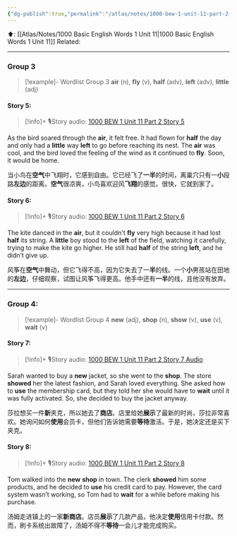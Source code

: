```yaml
---
{"dg-publish":true,"permalink":"/atlas/notes/1000-bew-1-unit-11-part-2-stories/","noteIcon":""}
---
```


⬆️: [[Atlas/Notes/1000 Basic English Words 1 Unit 11\|1000 Basic English Words 1 Unit 11]]
Related: 

---

### Group 3


> [!example]- Wordlist Group 3
> **air** (n), **fly** (v), **half** (adv), **left** (adv), **little** (adj)

#### Story 5:

> [!info]+ 🎙️Story audio: [1000 BEW 1 Unit 11 Part 2 Story 5](https://drive.google.com/file/d/1n5etLDpMhGNta-LjVs-eRas4nvOiUwZi/view?usp=drive_link)

As the bird soared through the **air**, it felt free. It had flown for **half** the day and only had a **little** way **left** to go before reaching its nest. The **air** was cool, and the bird loved the feeling of the wind as it continued to **fly**. Soon, it would be home.

当小鸟在**空气**中飞翔时，它感到自由。它已经飞了**一半**的时间，离巢穴只有一**小**段路**左边**的距离。**空气**很凉爽，小鸟喜欢迎风**飞翔**的感觉。很快，它就到家了。

#### Story 6:

> [!info]+ 🎙️Story audio: [1000 BEW 1 Unit 11 Part 2 Story 6](https://drive.google.com/file/d/1JS_gjK2pr_e2e0JHJqUkJmO6pQtBeyhX/view?usp=drive_link)

The kite danced in the **air**, but it couldn't **fly** very high because it had lost **half** its string. A **little** boy stood to the **left** of the field, watching it carefully, trying to make the kite go higher. He still had **half** of the string **left**, and he didn’t give up.

风筝在**空气**中舞动，但它飞得不高，因为它失去了一**半**的线。一个**小**男孩站在田地的**左边**，仔细观察，试图让风筝飞得更高。他手中还有**一半**的线，且他没有放弃。

---

### Group 4:

> [!example]- Wordlist Group 4
> **new** (adj), **shop** (n), **show** (v), **use** (v), **wait** (v)

#### Story 7: 

> [!info]+ 🎙️Story audio: [1000 BEW 1 Unit 11 Part 2 Story 7 Audio](https://drive.google.com/file/d/1AETNOceMOQI2nmLqqVfAqeS6RCK724Bd/view?usp=drive_link)

Sarah wanted to buy a **new** jacket, so she went to the **shop**. The store **showed** her the latest fashion, and Sarah loved everything. She asked how to **use** the membership card, but they told her she would have to **wait** until it was fully activated. So, she decided to buy the jacket anyway.

莎拉想买一件**新**夹克，所以她去了**商店**。店里给她**展示**了最新的时尚，莎拉非常喜欢。她询问如何**使用**会员卡，但他们告诉她需要**等待**激活。于是，她决定还是买下夹克。

#### Story 8:

> [!info]+ 🎙️Story audio: [1000 BEW 1 Unit 11 Part 2 Story 8](https://drive.google.com/file/d/1FpP9pIgOoE2ViQ2VOgpup6hV6EsmkUjE/view?usp=drive_link)

Tom walked into the **new** **shop** in town. The clerk **showed** him some products, and he decided to **use** his credit card to pay. However, the card system wasn’t working, so Tom had to **wait** for a while before making his purchase.

汤姆走进镇上的一家**新商店**。店员**展示**了几款产品，他决定**使用**信用卡付款。然而，刷卡系统出故障了，汤姆不得不**等待**一会儿才能完成购买。